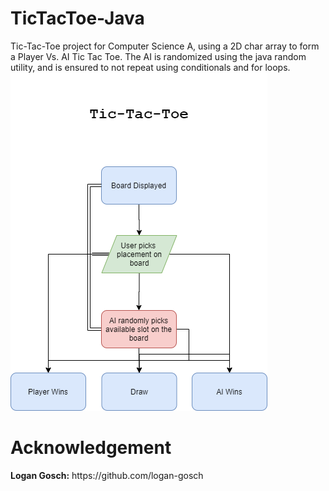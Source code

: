 # TicTacToe-Java
Tic-Tac-Toe project for Computer Science A, using a 2D char array to form a Player Vs. AI Tic Tac Toe. The AI is randomized using the java random utility, and is ensured to not repeat using conditionals and for loops.
<img src="tictactoeflowchart.png">
<h1>Acknowledgement</h1>
<b>Logan Gosch:</b> https://github.com/logan-gosch <br>
